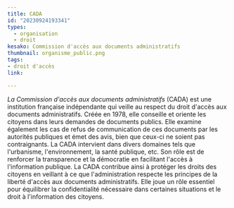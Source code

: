 ```yaml
---
title: CADA
id: "20230924193341"
types:
  - organisation
  - droit
kesako: Commission d'accès aux documents administratifs
thumbnail: organisme_public.png
tags:
- droit d'accès
link:

---
```


*La Commission d'accès aux documents administratifs* (CADA) est une institution française indépendante qui veille au respect du droit d'accès aux documents administratifs. Créée en 1978, elle conseille et oriente les citoyens dans leurs demandes de documents publics. Elle examine également les cas de refus de communication de ces documents par les autorités publiques et émet des avis, bien que ceux-ci ne soient pas contraignants. La CADA intervient dans divers domaines tels que l'urbanisme, l'environnement, la santé publique, etc. 
Son rôle est de renforcer la transparence et la démocratie en facilitant l'accès à l'information publique. La CADA contribue ainsi à protéger les droits des citoyens en veillant à ce que l'administration respecte les principes de la liberté d'accès aux documents administratifs. Elle joue un rôle essentiel pour équilibrer la confidentialité nécessaire dans certaines situations et le droit à l'information des citoyens.